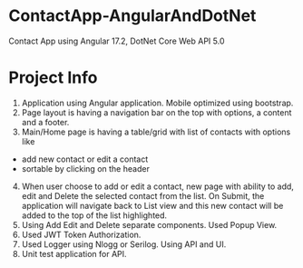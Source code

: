 # ContactApp-AngularAndDotNet
Contact App using Angular 17.2, DotNet Core Web API 5.0

# Project Info
1. Application using Angular application. Mobile optimized using bootstrap.
2. Page layout is having a navigation bar on the top with options, a content and a footer.
3. Main/Home page is having a table/grid with list of contacts with options like
  - add new contact or edit a contact
  - sortable by clicking on the header
4. When user choose to add or edit a contact, new page with ability to add, edit and Delete the selected contact from the list.
On Submit, the application will navigate back to List view and this new contact will be added to the top of the list highlighted.
5. Using Add Edit and Delete separate components. Used Popup View.
6. Used JWT Token Authorization.
7. Used Logger using Nlogg or Serilog. Using API and UI.
8. Unit test application for API.
